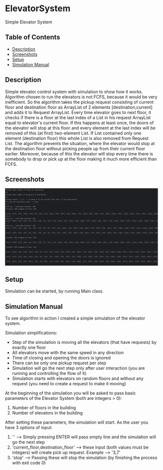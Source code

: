 # ElevatorSystem
Simple Elevator System

## Table of Contents
* [Description](#description)
* [Screenshots](#screenshots)
* [Setup](#setup)
* [Simulation Manual](#simulation-manual)

## Description

Simple elevator control system with simulation to show how it works. Algorithm chosen to run the elevators is not FCFS, because it would be very inefficient. So the algorithm takes the pickup request consisting of current floor and destination floor as ArrayList of 2 elements [destination,current] and adds it to Request ArrayList. Every time elevator goes to next floor, it checks if there is a floor at the last index of a List in his request ArrayList equal to elevator's current floor. If this happens at least once, the doors of the elevator will stop at this floor and every element at the last index will be removed of this (at first) two-element List. If List contained only one element (destination floor) this whole List is also removed from Request List. The algorithm prevents the situation, where the elevator would stop at the destination floor without picking people up from their current floor earlier. Moreover, because of this the elevator will stop every time there is somebody to drop or pick up at the floor making it much more efficient than FCFS.

## Screenshots
![Example screenshot](./img/AVS.png)

## Setup

Simulation can be started, by running Main class.

## Simulation Manual

To see algorithm in action I created a simple simulation of the elevator system.

Simulation simplifications:

- Step of the simulation is moving all the elevators (that have requests) by exactly one floor
- All elevators move with the same speed in any direction
- Time of closing and opening the doors is ignored
- There can be only one pickup request per step
- Simulation will go the next step only after user interaction (you are running and controlling the flow of it)
- Simulation starts with elevators on random floors and without any request (you need to create a request to make it moving)

At the beginning of the simulation you will be asked to pass basic parameters of the Elevator System (both are integers > 0):
1. Number of floors in the building
2. Number of elevators in the building

After setting these parameters, the simulation will start. As the user you have 3 options of input:
1. '' --> Simply pressing ENTER will pass empty line and the simulation will go the next step
2. 'current_floor,destination_floor' --> these input (both values must be integers) will create pick up request. Example --> '3,7'
3. 'stop' --> Passing these will stop the simulation (by finishing the process with exit code 0)
